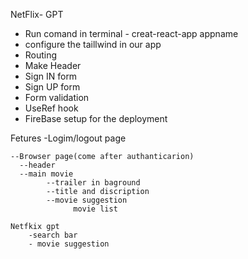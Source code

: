 NetFlix- GPT 

- Run comand in terminal - creat-react-app appname
- configure the taillwind in our app 
- Routing
- Make Header
- Sign IN form
- Sign UP form
- Form validation  
- UseRef hook  
- FireBase setup for the deployment 


Fetures
    -Logim/logout page

    --Browser page(come after authanticarion)
      --header
      --main movie
            --trailer in baground
            --title and discription
            --movie suggestion
                  movie list 

    Netfkix gpt
        -search bar
        - movie suggestion